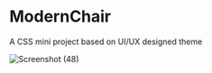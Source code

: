 # ModernChair
A CSS mini project based on UI/UX designed theme

![Screenshot (48)](https://github.com/RahulKathayat/ModernChair/assets/95293125/c28ab6ee-34d7-421d-93df-63aa8b61593e)
